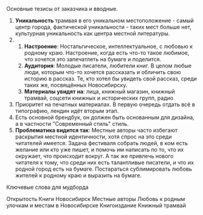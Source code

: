 Основные тезисы от заказчика и вводные.
1. **Уникальность** трамвая в его уникальном местоположение  - самый центр города, фактической уникальности - таких мест больше нет, культурная уникальность как центра местной литературы.
2. 
	1. **Настроение**: Ностальгическое, интеллектуальное, с любовью к родному краю. Настроение, когда есть что-то такое любимое, что хочется это запечатлеть на бумаге и поделится.
	2. **Аудитория**: Молодые писатели, любители книг. В целом любые люди, которым что-то хочется рассказать и обличить свою историю в рассказ. Те, кто хотел бы увидеть свой рассказ, среди таких же, посвящённых Новосибирску. 
	3. **Материалы увидят на**: лица, книжный магазин, книжный трамвай, соцсети книжных и исторических групп, радио
3.  Приоритет на печатных материалах. В первую очередь отдать всё в типографию, лендин идёт вторым этап. 
4. Есть основной брендбук, он должен быть основанным для дизайна, а в частности "Современный стиль" стиль. 
5. **Проблематика видится так**: Местные авторы часто избегают раскрытия местной идентичности, хотя спрос на это среди читателей имеется. Задача фестиваля собрать людей, в ком есть желание или кто уже пишет, и помочь им написать по то, что их окружает, что происходит вокруг. А так же привлечь нового читателя к тому, что среди них есть талантливые писатели, и что их родной город есть на бумаге. Постараться сублимировать любовь жителей к родному краю и выразить на бумаге. 

Ключевые слова для мудборда

Открытость
Книги
Новосибирск
Местные авторы
Любовь к родным улочкам и местам в Новосибирске
Книгоиздание 
Книжный трамвай


